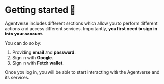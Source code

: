 # Getting started 🎯
 
Agentverse includes different sections which allow you to perform different actions and access different services. Importantly, **you first need to sign in into your account**. 

You can do so by:

1. Providing **email** and **password**.
2. Sign in with **Google**.
3. Sign in with **Fetch wallet**.

Once you log in, you will be able to start interacting with the Agentverse and its services.
